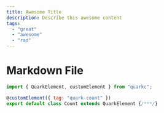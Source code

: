 ```yaml
---
title: Awesome Title
description: Describe this awesome content
tags:
  - "great"
  - "awesome"
  - "rad"
---
```



# Markdown File

```jsx
import { QuarkElement, customElement } from "quarkc";

@customElement({ tag: "quark-count" })
export default class Count extends QuarkElement {/***/}
```